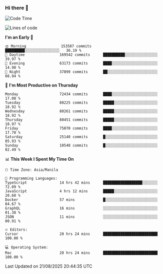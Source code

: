 ### Hi there 👋

<!--START_SECTION:waka-->
![Code Time](http://img.shields.io/badge/Code%20Time-6%2C205%20hrs%2022%20mins-blue)

![Lines of code](https://img.shields.io/badge/From%20Hello%20World%20I%27ve%20Written-144.8%20million%20lines%20of%20code-blue)

**I'm an Early 🐤** 

```text
🌞 Morning                153507 commits      █████████░░░░░░░░░░░░░░░░   36.19 % 
🌆 Daytime                169542 commits      ██████████░░░░░░░░░░░░░░░   39.97 % 
🌃 Evening                63173 commits       ████░░░░░░░░░░░░░░░░░░░░░   14.90 % 
🌙 Night                  37899 commits       ██░░░░░░░░░░░░░░░░░░░░░░░   08.94 % 
```
📅 **I'm Most Productive on Thursday** 

```text
Monday                   72434 commits       ████░░░░░░░░░░░░░░░░░░░░░   17.08 % 
Tuesday                  80225 commits       █████░░░░░░░░░░░░░░░░░░░░   18.92 % 
Wednesday                80261 commits       █████░░░░░░░░░░░░░░░░░░░░   18.92 % 
Thursday                 80451 commits       █████░░░░░░░░░░░░░░░░░░░░   18.97 % 
Friday                   75070 commits       ████░░░░░░░░░░░░░░░░░░░░░   17.70 % 
Saturday                 25140 commits       █░░░░░░░░░░░░░░░░░░░░░░░░   05.93 % 
Sunday                   10540 commits       █░░░░░░░░░░░░░░░░░░░░░░░░   02.49 % 
```


📊 **This Week I Spent My Time On** 

```text
🕑︎ Time Zone: Asia/Manila

💬 Programming Languages: 
TypeScript               14 hrs 42 mins      ██████████████████░░░░░░░   72.09 % 
JavaScript               4 hrs 12 mins       █████░░░░░░░░░░░░░░░░░░░░   20.60 % 
Docker                   57 mins             █░░░░░░░░░░░░░░░░░░░░░░░░   04.67 % 
GraphQL                  16 mins             ░░░░░░░░░░░░░░░░░░░░░░░░░   01.38 % 
JSON                     11 mins             ░░░░░░░░░░░░░░░░░░░░░░░░░   00.91 % 

🔥 Editors: 
Cursor                   20 hrs 24 mins      █████████████████████████   100.00 % 

💻 Operating System: 
Mac                      20 hrs 24 mins      █████████████████████████   100.00 % 
```


 Last Updated on 21/08/2025 20:44:35 UTC
<!--END_SECTION:waka-->


<!--
**rad182/rad182** is a ✨ _special_ ✨ repository because its `README.md` (this file) appears on your GitHub profile.

Here are some ideas to get you started:

- 🔭 I’m currently working on ...
- 🌱 I’m currently learning ...
- 👯 I’m looking to collaborate on ...
- 🤔 I’m looking for help with ...
- 💬 Ask me about ...
- 📫 How to reach me: ...
- 😄 Pronouns: ...
- ⚡ Fun fact: ...
-->
